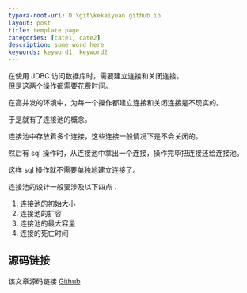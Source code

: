 ```yaml
---
typora-root-url: D:\git\kekaiyuan.github.io
layout: post
title: template page
categories: [cate1, cate2]
description: some word here
keywords: keyword1, keyword2
---
```


在使用 JDBC 访问数据库时，需要建立连接和关闭连接。<br>
但是这两个操作都需要花费时间。

在高并发的环境中，为每一个操作都建立连接和关闭连接是不现实的。

于是就有了连接池的概念。

连接池中存放着多个连接，这些连接一般情况下是不会关闭的。

然后有 sql 操作时，从连接池中拿出一个连接，操作完毕把连接还给连接池。

这样 sql 操作就不需要单独地建立连接了。

连接池的设计一般要涉及以下四点：
1. 连接池的初始大小
2. 连接池的扩容<br>
3. 连接池的最大容量
4. 连接的死亡时间

## 源码链接
该文章源码链接 [Github](url)